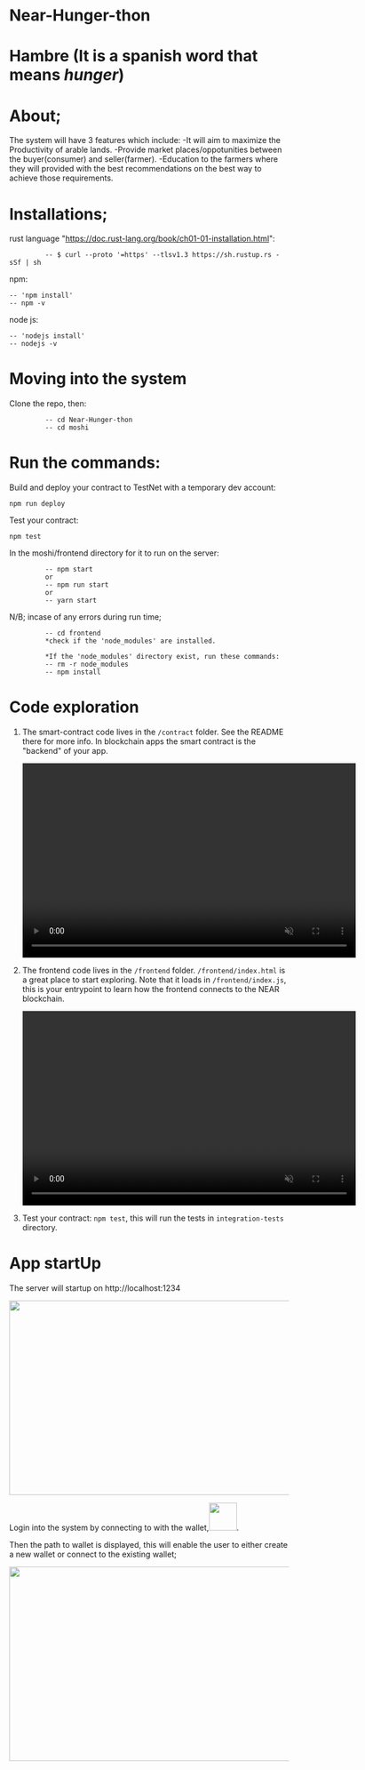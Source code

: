 # Near-Hunger-thon

# Hambre (It is a spanish word that means *hunger*)

# About; 

The system will have 3 features which include:
      -It will aim to maximize the Productivity of arable lands.
      -Provide market places/oppotunities between the buyer(consumer) and seller(farmer).
      -Education to the farmers where they will provided with the best recommendations on the best way to achieve those requirements.
# Installations;

rust language "https://doc.rust-lang.org/book/ch01-01-installation.html":
 
             -- $ curl --proto '=https' --tlsv1.3 https://sh.rustup.rs -sSf | sh

npm:
 
    -- 'npm install'
    -- npm -v
    
node js:
       
    -- 'nodejs install'
    -- nodejs -v

# Moving into the system

Clone the repo, then:

             -- cd Near-Hunger-thon      
             -- cd moshi

Run the commands:
=================

Build and deploy your contract to TestNet with a temporary dev account:

    npm run deploy

Test your contract:

    npm test

In the moshi/frontend directory for it to run on the server:

             -- npm start 
             or
             -- npm run start
             or 
             -- yarn start


N/B; incase of any errors during run time;

             -- cd frontend 
             *check if the 'node_modules' are installed.

             *If the 'node_modules' directory exist, run these commands:
             -- rm -r node_modules
             -- npm install

# Code exploration

1. The smart-contract code lives in the `/contract` folder. See the README there for
   more info. In blockchain apps the smart contract is the "backend" of your app.

      <video src="/home/ted/Desktop/rust-projects/hungerthon/Near-Hunger-thon/moshi/ui images/Screencast from 13-12-2022  2:22:30 WB.webm" autoplay loop control muted  width= "600" height= "350" >
   

2. The frontend code lives in the `/frontend` folder. `/frontend/index.html` is a great
   place to start exploring. Note that it loads in `/frontend/index.js`,
   this is your entrypoint to learn how the frontend connects to the NEAR blockchain.

      <video src="/home/ted/Desktop/rust-projects/hungerthon/Near-Hunger-thon/moshi/ui images/Screencast from 13-12-2022  5:05:18 WB.webm" autoplay loop control muted  width= "600" height= "350" >

3. Test your contract: `npm test`, this will run the tests in `integration-tests` directory.

# App startUp

The server will startup on http://localhost:1234

<img src="/home/ted/Desktop/rust-projects/hungerthon/Near-Hunger-thon/moshi/ui images/Screenshot from 2022-12-13 09-27-46.png"  width= "600" height= "350"/>

Login into the system by connecting to with the wallet,<img src="/home/ted/Desktop/rust-projects/hungerthon/Near-Hunger-thon/moshi/ui images/Screenshot from 2022-12-13 09-31-49.png"  width= "50"/>.

Then the path to wallet is displayed, this will enable the user to either create a new 
wallet or connect to the existing wallet;

<img src="/home/ted/Desktop/rust-projects/hungerthon/Near-Hunger-thon/moshi/ui images/Screenshot from 2022-12-13 09-31-31.png" width= "600" height= "350"/>


